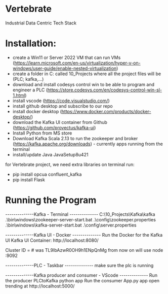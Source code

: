# Vertebrate
Industrial Data Centric Tech Stack




# Installation:
 
 - create a Win11 or Server 2022 VM that can run VMs (https://learn.microsoft.com/en-us/virtualization/hyper-v-on-windows/user-guide/enable-nested-virtualization)
 - create a folder in C: called 10_Projects where all the project files will be (PLC; kafka,...)
 - download and install codesys control win to be able to program and engineer a PLC (https://store.codesys.com/en/codesys-control-win-sl-1.html)
 - install vscode (https://code.visualstudio.com/)
 - install github desktop and subscribe to our repo
 - install docker desktop (https://www.docker.com/products/docker-desktop/)
 - download the Kafka UI container from Github (https://github.com/provectus/kafka-ui)
 - Install Python from MS store
 - Download Kafka Scala 2.13   to run the zookeeper and broker (https://kafka.apache.org/downloads) - currently apps running from the terminal
 - install/update Java JavaSetup8u421


 for Vertebrate project, we need extra libraries
 on terminal run:  
   - pip install opcua confluent_kafka
   - pip install Flask

# Running the Program

--------------Kafka - Terminal --------------
C:\10_Projects\Kafka\kafka
.\bin\windows\zookeeper-server-start.bat .\config\zookeeper.properties
.\bin\windows\kafka-server-start.bat .\config\server.properties

--------------Kafka UI - Docker --------------
Run the Docker for the Kafka UI
Kafka UI Container: http://localhost:8080/

Cluster ID = **<check the kafka log>**  # was TL9IbAzwR0OH9h1ENpQnMg
from now on will use node **<check the kafka log>**:9092

--------------PLC - Taskbar --------------
make sure the plc is running

--------------Kafka producer and consumer - VScode --------------
Run the producer PLCtoKafka python app
Run the consumer App.py app 
open trending at http://localhost:5000/
 
 
